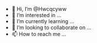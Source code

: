 - 👋 Hi, I’m @Hwcqcyww
- 👀 I’m interested in ...
- 🌱 I’m currently learning ...
- 💞️ I’m looking to collaborate on ...
- 📫 How to reach me ...

<!---
Hwcqcyww/Hwcqcyww is a ✨ special ✨ repository because its `README.md` (this file) appears on your GitHub profile.
You can click the Preview link to take a look at your changes.
--->
